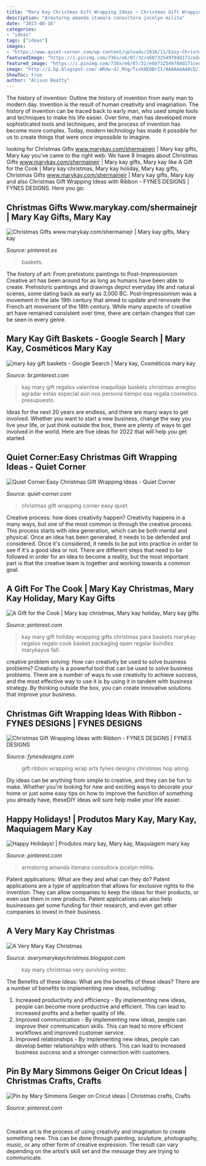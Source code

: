 ```yaml
---
title: "Mary Kay Christmas Gift Wrapping Ideas ~ Christmas Gift Wrapping Corner Easy Quiet"
description: "Armstorng amanda itamara consultora jocelyn milita"
date: "2023-08-16"
categories:
- "ideas"
tags: ["ideas"]
images:
- "https://www.quiet-corner.com/wp-content/uploads/2016/11/Easy-Christmas-Gift-Wrapping-Ideas-28.jpg"
featuredImage: "https://i.pinimg.com/736x/e6/07/32/e6073254978dd171ced495ba341a04d8.jpg"
featured_image: "https://i.pinimg.com/736x/e6/07/32/e6073254978dd171ced495ba341a04d8.jpg"
image: "http://1.bp.blogspot.com/-WRdw-dJ_RUg/TsxkHEOBrII/AAAAAAAAACQ/IQDMoJVsq24/s1600/survivingwinter.jpg"
ShowToc: true
author: "Alison Beatty"
---
```



The history of invention: Outline the history of invention from early man to modern day.
Invention is the result of human creativity and imagination. The history of invention can be traced back to early man, who used simple tools and techniques to make his life easier. Over time, man has developed more sophisticated tools and techniques, and the process of invention has become more complex. Today, modern technology has made it possible for us to create things that were once impossible to imagine.

	

		
looking for Christmas Gifts www.marykay.com/shermainejr | Mary kay gifts, Mary kay you've came to the right web. We have 8 Images about Christmas Gifts www.marykay.com/shermainejr | Mary kay gifts, Mary kay like A Gift for the Cook | Mary kay christmas, Mary kay holiday, Mary kay gifts, Christmas Gifts www.marykay.com/shermainejr | Mary kay gifts, Mary kay and also Christmas Gift Wrapping Ideas with Ribbon - FYNES DESIGNS | FYNES DESIGNS. Here you go:
		
    
## Christmas Gifts Www.marykay.com/shermainejr | Mary Kay Gifts, Mary Kay

<img loading=lazy src="https://i.pinimg.com/736x/61/46/ed/6146edab97216f60e4751a42d558462a--gift-baskets-christmas-gifts.jpg" onerror="this.onerror=null;this.src='https://tse2.mm.bing.net/th?id=OIP.h2hBS1pvPzeu9TbFbDN1HQHaHc&amp;pid=15.1';" alt="Christmas Gifts www.marykay.com/shermainejr | Mary kay gifts, Mary kay">

_Source: pinterest.es_

>baskets. 

	

The history of art: From prehistoric paintings to Post-Impressionism
Creative art has been around for as long as humans have been able to create. Prehistoric paintings and drawings depict everyday life and natural scenes, some dating back as early as 3,000 BC. Post-Impressionism was a movement in the late 19th century that aimed to update and renovate the French art movement of the 18th century. While many aspects of creative art have remained consistent over time, there are certain changes that can be seen in every genre.

    
## Mary Kay Gift Baskets - Google Search | Mary Kay, Cosméticos Mary Kay

<img loading=lazy src="https://i.pinimg.com/736x/61/2f/ae/612faefbcd7e3b7710fea12c7b8fc52a.jpg" onerror="this.onerror=null;this.src='https://tse4.mm.bing.net/th?id=OIP.dSfVk4XmucJCyXKBWn2hpgHaHU&amp;pid=15.1';" alt="mary kay gift baskets - Google Search | Mary kay, Cosméticos mary kay">

_Source: br.pinterest.com_

>kay mary gift regalos valentine maquillaje baskets christmas arreglos agradar estás especial aún nos persona tiempo esa regala cosmetics presupuesto. 

	

Ideas for the next 20 years are endless, and there are many ways to get involved. Whether you want to start a new business, change the way you live your life, or just think outside the box, there are plenty of ways to get involved in the world. Here are five ideas for 2022 that will help you get started.

    
## Quiet Corner:Easy Christmas Gift Wrapping Ideas - Quiet Corner

<img loading=lazy src="https://www.quiet-corner.com/wp-content/uploads/2016/11/Easy-Christmas-Gift-Wrapping-Ideas-28.jpg" onerror="this.onerror=null;this.src='https://tse1.mm.bing.net/th?id=OIP.ssLE5kIthBIHZGkfgFwd2AHaFj&amp;pid=15.1';" alt="Quiet Corner:Easy Christmas Gift Wrapping Ideas - Quiet Corner">

_Source: quiet-corner.com_

>christmas gift wrapping corner easy quiet. 

	

Creative process: how does creativity happen?
Creativity happens in a many ways, but one of the most common is through the creative process. This process starts with idea generation, which can be both mental and physical. Once an idea has been generated, it needs to be defended and considered. Once it's considered, it needs to be put into practice in order to see if it's a good idea or not. There are different steps that need to be followed in order for an idea to become a reality, but the most important part is that the creative team is together and working towards a common goal.

    
## A Gift For The Cook | Mary Kay Christmas, Mary Kay Holiday, Mary Kay Gifts

<img loading=lazy src="https://i.pinimg.com/originals/0f/f1/2c/0ff12c313a27e91c46eac69c78dbc4d1.jpg" onerror="this.onerror=null;this.src='https://tse2.mm.bing.net/th?id=OIP.l7r677Mu3JW35_pliFG2kQHaHa&amp;pid=15.1';" alt="A Gift for the Cook | Mary kay christmas, Mary kay holiday, Mary kay gifts">

_Source: pinterest.com_

>kay mary gift holiday wrapping gifts christmas para baskets marykay regalos regalo cook basket packaging open regalar bundles marykayus fall. 

	

creative problem solving: How can creativity be used to solve business problems?
Creativity is a powerful tool that can be used to solve business problems. There are a number of ways to use creativity to achieve success, and the most effective way to use it is by using it in tandem with business strategy. By thinking outside the box, you can create innovative solutions that improve your business.

    
## Christmas Gift Wrapping Ideas With Ribbon - FYNES DESIGNS | FYNES DESIGNS

<img loading=lazy src="https://i0.wp.com/www.fynesdesigns.com/wp-content/uploads/2014/12/virginia-gift-wrap.jpg?resize=700%2C995" onerror="this.onerror=null;this.src='https://tse2.mm.bing.net/th?id=OIP.66CMXW7bxoV_8-UNNCVVaQHaKh&amp;pid=15.1';" alt="Christmas Gift Wrapping Ideas with Ribbon - FYNES DESIGNS | FYNES DESIGNS">

_Source: fynesdesigns.com_

>gift ribbon wrapping wrap arts fynes designs christmas hop along. 

	

Diy ideas can be anything from simple to creative, and they can be fun to make. Whether you're looking for new and exciting ways to decorate your home or just some easy tips on how to improve the function of something you already have, theseDIY ideas will sure help make your life easier.

    
## Happy Holidays! | Produtos Mary Kay, Mary Kay, Maquiagem Mary Kay

<img loading=lazy src="https://i.pinimg.com/736x/e6/07/32/e6073254978dd171ced495ba341a04d8.jpg" onerror="this.onerror=null;this.src='https://tse1.mm.bing.net/th?id=OIP.qyjc1P-alAg4eGCpFJOU9gHaHa&amp;pid=15.1';" alt="Happy Holidays! | Produtos mary kay, Mary kay, Maquiagem mary kay">

_Source: pinterest.com_

>armstorng amanda itamara consultora jocelyn milita. 

	

Patent applications: What are they and what can they do?
Patent applications are a type of application that allows for exclusive rights to the invention. They can allow companies to keep the ideas for their products, or even use them in new products. Patent applications can also help businesses get some funding for their research, and even get other companies to invest in their business.

    
## A Very Mary Kay Christmas

<img loading=lazy src="http://1.bp.blogspot.com/-WRdw-dJ_RUg/TsxkHEOBrII/AAAAAAAAACQ/IQDMoJVsq24/s1600/survivingwinter.jpg" onerror="this.onerror=null;this.src='https://tse3.mm.bing.net/th?id=OIP.E_1t5BgtFyLONxJN7oIKrwHaHS&amp;pid=15.1';" alt="A Very Mary Kay Christmas">

_Source: averymarykaychristmas.blogspot.com_

>kay mary christmas very surviving winter. 

	

The Benefits of these Ideas: What are the benefits of these ideas?
There are a number of benefits to implementing new ideas, including: 
1. Increased productivity and efficiency - By implementing new ideas, people can become more productive and efficient. This can lead to increased profits and a better quality of life. 
2. Improved communication - By implementing new ideas, people can improve their communication skills. This can lead to more efficient workflows and improved customer service. 
3. Improved relationships - By implementing new ideas, people can develop better relationships with others. This can lead to increased business success and a stronger connection with customers.

    
## Pin By Mary Simmons Geiger On Cricut Ideas | Christmas Crafts, Crafts

<img loading=lazy src="https://i.pinimg.com/originals/e4/85/e4/e485e42f05b27947aa9c23bac77a7431.jpg" onerror="this.onerror=null;this.src='https://tse1.mm.bing.net/th?id=OIP.tgvuwmpTzWLW9UcMkBBCJwHaLj&amp;pid=15.1';" alt="Pin by Mary Simmons Geiger on Cricut ideas | Christmas crafts, Crafts">

_Source: pinterest.com_

>. 

	

Creative art is the process of using creativity and imagination to create something new. This can be done through painting, sculpture, photography, music, or any other form of creative expression. The result can vary depending on the artist’s skill set and the message they are trying to communicate.

